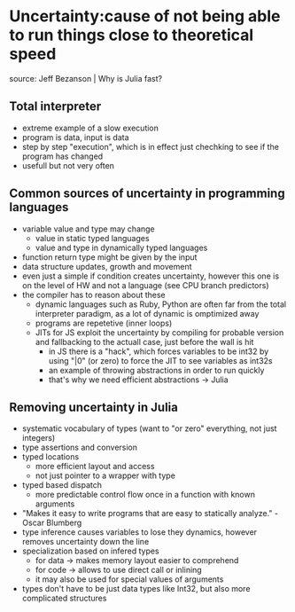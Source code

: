 # Uncertainty:cause of not being able to run things close to theoretical speed
source: Jeff Bezanson | Why is Julia fast?

## Total interpreter
- extreme example of a slow execution
- program is data, input is data
- step by step "execution", which is in effect just chechking to see if the program has changed
- usefull but not very often

## Common sources of uncertainty in programming languages
- variable value and type may change
    + value in static typed languages
    + value and type in dynamically typed languages
- function return type might be given by the input
- data structure updates, growth and movement
- even just a simple if condition creates uncertainty, however this one is on the level of HW and not a language (see CPU branch predictors)
- the compiler has to reason about these
    + dynamic languages such as Ruby, Python are often far from the total interpreter paradigm, as a lot of dynamic is omptimized away
    + programs are repetetive (inner loops)
    + JITs for JS exploit the uncertainty by compiling for probable version and fallbacking to the actuall case, just before the wall is hit
        * in JS there is a "hack", which forces variables to be int32 by using "|0" (or zero) to force the JIT to see variables as int32s
        * an example of throwing abstractions in order to run quickly
        * that's why we need efficient abstractions -> Julia

## Removing uncertainty in Julia
- systematic vocabulary of types (want to "or zero" everything, not just integers)
- type assertions and conversion
- typed locations
    + more efficient layout and access
    + not just pointer to a wrapper with type
- typed based dispatch
    + more predictable control flow once in a function with known arguments
- "Makes it easy to write programs that are easy to statically analyze." - Oscar Blumberg
- type inference causes variables to lose they dynamics, however removes uncertainty down the line
- specialization based on infered types
    + for data -> makes memory layout easier to comprehend
    + for code -> allows to use direct call or inlining
    + it may also be used for special values of arguments
- types don't have to be just data types like Int32, but also more complicated structures 














